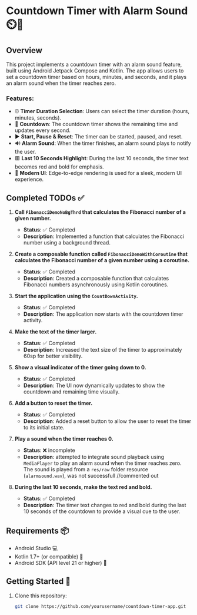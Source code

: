 # Countdown Timer with Alarm Sound ⏲️🔔

## Overview
This project implements a countdown timer with an alarm sound feature, built using Android Jetpack Compose and Kotlin. The app allows users to set a countdown timer based on hours, minutes, and seconds, and it plays an alarm sound when the timer reaches zero.

### Features:
- ⏰ **Timer Duration Selection**: Users can select the timer duration (hours, minutes, seconds).
- 🔄 **Countdown**: The countdown timer shows the remaining time and updates every second.
- ▶️ **Start, Pause & Reset**: The timer can be started, paused, and reset.
- 🔊 **Alarm Sound**: When the timer finishes, an alarm sound plays to notify the user.
- 🟥 **Last 10 Seconds Highlight**: During the last 10 seconds, the timer text becomes red and bold for emphasis.
- 🌟 **Modern UI**: Edge-to-edge rendering is used for a sleek, modern UI experience.

## Completed TODOs ✅
1. **Call `FibonacciDemoNoBgThrd` that calculates the Fibonacci number of a given number.**
   - **Status**: ✅ Completed
   - **Description**: Implemented a function that calculates the Fibonacci number using a background thread.

2. **Create a composable function called `FibonacciDemoWithCoroutine` that calculates the Fibonacci number of a given number using a coroutine.**
   - **Status**: ✅ Completed
   - **Description**: Created a composable function that calculates Fibonacci numbers asynchronously using Kotlin coroutines.

3. **Start the application using the `CountDownActivity`.**
   - **Status**: ✅ Completed
   - **Description**: The application now starts with the countdown timer activity.

4. **Make the text of the timer larger.**
   - **Status**: ✅ Completed
   - **Description**: Increased the text size of the timer to approximately 60sp for better visibility.

5. **Show a visual indicator of the timer going down to 0.**
   - **Status**: ✅ Completed
   - **Description**: The UI now dynamically updates to show the countdown and remaining time visually.

6. **Add a button to reset the timer.**
   - **Status**: ✅ Completed
   - **Description**: Added a reset button to allow the user to reset the timer to its initial state.

7. **Play a sound when the timer reaches 0.**
   - **Status**: ❌ incomplete
   - **Description**: attempted to integrate sound playback using `MediaPlayer` to play an alarm sound when the timer reaches zero. The sound is played from a `res/raw` folder resource (`alarmsound.wav`), was not successfull //commented out

8. **During the last 10 seconds, make the text red and bold.**
   - **Status**: ✅ Completed
   - **Description**: The timer text changes to red and bold during the last 10 seconds of the countdown to provide a visual cue to the user.

## Requirements 📦

- Android Studio 💻
- Kotlin 1.7+ (or compatible) 📝
- Android SDK (API level 21 or higher) 📱

## Getting Started 🚀

1. Clone this repository:
   ```bash
   git clone https://github.com/yourusername/countdown-timer-app.git
